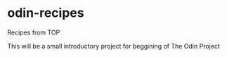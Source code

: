 # odin-recipes
Recipes from TOP

This will be a small introductory project for beggining of The Odin Project
